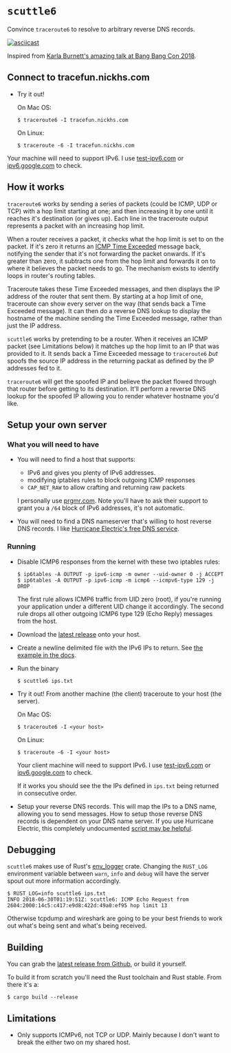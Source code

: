 # `scuttle6`

Convince `traceroute6` to resolve to arbitrary reverse DNS records.

[![asciicast](https://asciinema.org/a/8Z6p6voftOV9IVXdBDwZvMRA2.png)](https://asciinema.org/a/8Z6p6voftOV9IVXdBDwZvMRA2)

Inspired from [Karla Burnett's amazing talk at Bang Bang Con 2018][talk].

## Connect to tracefun.nickhs.com

* Try it out!

    On Mac OS:

      $ traceroute6 -I tracefun.nickhs.com

    On Linux:

      $ traceroute -6 -I tracefun.nickhs.com

Your machine will need to support IPv6. I use
[test-ipv6.com](https://test-ipv6.com/) or
[ipv6.google.com](https://ipv6.google.com/) to check.

## How it works

`traceroute6` works by sending a series of packets (could be ICMP, UDP or TCP)
with a hop limit starting at one; and then increasing it by one until it
reaches it's destination (or gives up). Each line in the traceroute output
represents a packet with an increasing hop limit.

When a router receives a packet, it checks what the hop limit is set to on the
packet. If it's zero it returns an [ICMP Time
Exceeded](https://en.wikipedia.org/wiki/Internet_Control_Message_Protocol#Time_exceeded)
message back, notifying the sender that it's not forwarding the packet onwards.
If it's greater than zero, it subtracts one from the hop limit and forwards it
on to where it believes the packet needs to go. The mechanism exists to
identify loops in router's routing tables.

Traceroute takes these Time Exceeded messages, and then displays the IP address
of the router that sent them. By starting at a hop limit of one, traceroute can
show every server on the way (that sends back a Time Exceeded message). It
can then do a reverse DNS lookup to display the hostname of the machine sending the
Time Exceeded message, rather than just the IP address.

`scuttle6` works by pretending to be a router. When it receives an ICMP packet
(see Limitations below) it matches up the hop limit to an IP that was provided
to it. It sends back a Time Exceeded message to `traceroute6` _but_ spoofs the
source IP address in the returning packat as defined by the IP addresses fed to
it.

`traceroute6` will get the spoofed IP and believe the packet flowed through
that router before getting to its destination. It'll perform a reverse DNS
lookup for the spoofed IP allowing you to render whatever hostname you'd like.

## Setup your own server

### What you will need to have

* You will need to find a host that supports:
    * IPv6 and gives you plenty of IPv6 addresses.
    * modifying iptables rules to block outgoing ICMP responses
    * `CAP_NET_RAW` to allow crafting and returning raw packets

  I personally use [prgmr.com](https://prgmr.com). Note you'll have to ask
  their support to grant you a `/64` block of IPv6 addresses, it's not
  automatic.

* You will need to find a DNS nameserver that's willing to host reverse DNS
  records. I like [Hurricane Electric's free DNS service](https://dns.he.net/).

### Running

* Disable ICMP6 responses from the kernel with these two iptables rules:

      $ ip6tables -A OUTPUT -p ipv6-icmp -m owner --uid-owner 0 -j ACCEPT
      $ ip6tables -A OUTPUT -p ipv6-icmp -m icmp6 --icmpv6-type 129 -j DROP

    The first rule allows ICMP6 traffic from UID zero (root), if you're running your application under a different UID change it accordingly.
    The second rule drops all other outgoing ICMP6 type 129 (Echo Reply) messages from the host.

* Download the [latest release][latest-release] onto your host.

* Create a newline delimited file with the IPv6 IPs to return. See [the example in the docs][example-ips].

* Run the binary

      $ scuttle6 ips.txt

* Try it out! From another machine (the client) traceroute to your host (the server).

    On Mac OS:

      $ traceroute6 -I <your host>

    On Linux:

      $ traceroute -6 -I <your host>

    Your client machine will need to support IPv6. I use
    [test-ipv6.com](https://test-ipv6.com/) or
    [ipv6.google.com](https://ipv6.google.com/) to check.

    If it works you should see the the IPs defined in `ips.txt` being returned in
    consecutive order.

* Setup your reverse DNS records. This will map the IPs to a DNS name, allowing
  you to send messages. How to setup those reverse DNS records is dependent on
  your DNS name server. If you use Hurricane Electric, this completely
  undocumented [script may be helpful][he-script].

## Debugging

`scuttle6` makes use of Rust's [env\_logger][env_logger] crate. Changing the
`RUST_LOG` environment variable between `warn`, `info` and `debug` will have
the server spout out more information accordingly.

    $ RUST_LOG=info scuttle6 ips.txt
    INFO 2018-06-30T01:19:51Z: scuttle6: ICMP Echo Request from 2604:2000:14c5:c417:e9d8:422d:49a0:ef95 hop limit 13

Otherwise tcpdump and wireshark are going to be your best friends to work out
what's being sent and what's being received.

## Building

You can grab the [latest release from Github][latest-release], or build it
yourself.

To build it from scratch you'll need the Rust toolchain and Rust stable. From
there it's a:

    $ cargo build --release

## Limitations

- Only supports ICMPv6, not TCP or UDP. Mainly because I don't want to break
  the either two on my shared host.

[talk]: https://www.youtube.com/watch?v=NgKI7-3j2hc
[latest-release]: https://github.com/nickhs/scuttle6/releases
[env_logger]: https://docs.rs/env_logger/*/env_logger/
[he-script]: https://github.com/nickhs/scuttle6/blob/master/scripts/update_he_dns.py
[example-ips]: https://github.com/nickhs/scuttle6/blob/master/scripts/ips.txt
